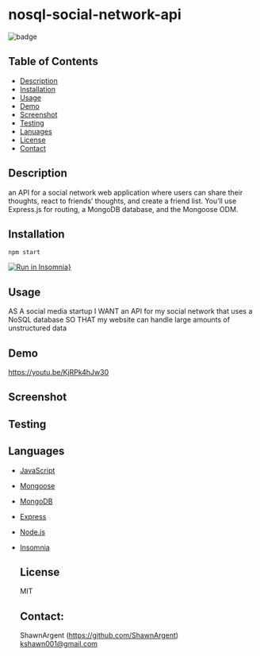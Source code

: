 # nosql-social-network-api

![badge](https://img.shields.io/badge/license-MIT-important)

## Table of Contents

- [Description](#description)
- [Installation](#installation)
- [Usage](#usage)
- [Demo](#demo)
- [Screenshot](#screenshot)
- [Testing](#testing)
- [Lanuages](#languages)
- [License](#license)
- [Contact](#contact)

## Description

an API for a social network web application where users can share their thoughts, react to friends’ thoughts, and create a friend list. You’ll use Express.js for routing, a MongoDB database, and the Mongoose ODM.

## Installation

`npm start`

[![Run in Insomnia}](https://insomnia.rest/images/run.svg)](https://insomnia.rest/run/?label=social%20network%20api&uri=)

## Usage

AS A social media startup
I WANT an API for my social network that uses a NoSQL database
SO THAT my website can handle large amounts of unstructured data

## Demo

https://youtu.be/KjRPk4hJw30

## Screenshot

## Testing

## Languages

- [JavaScript](https://www.javascript.com)
- [Mongoose](https://mongoosejs.com/)
- [MongoDB](https://www.mongodb.com/)
- [Express](https://expressjs.com)
- [Node.js](https://nodejs.org/en)
- [Insomnia](https://insomnia.rest)

  ## License

  MIT

  ## Contact:

  ShawnArgent (https://github.com/ShawnArgent)  
  kshawn001@gmail.com
